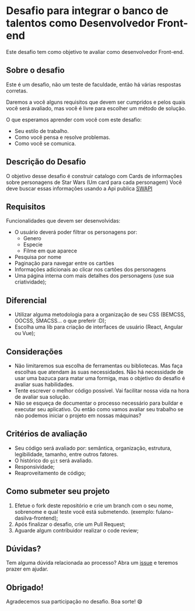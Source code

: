 # Desafio para integrar o banco de talentos como Desenvolvedor Front-end

Este desafio tem como objetivo te avaliar como desenvolvedor Front-end.

## Sobre o desafio
Este é um desafio, não um teste de faculdade, então há várias respostas corretas.

Daremos a você alguns requisitos que devem ser cumpridos e pelos quais você será avaliado, mas você é livre para escolher um método de solução.

O que esperamos aprender com você com este desafio:

- Seu estilo de trabalho.
- Como você pensa e resolve problemas.
- Como você se comunica.

## Descrição do Desafio
  O objetivo desse desafio é construir catalogo com Cards de informações sobre personagens de Star Wars (Um card para cada personagem)
  Você deve buscar essas informações usando a Api publica [SWAPI](https://swapi.dev/)

## Requisitos
Funcionalidades que devem ser desenvolvidas:
  - O usuário deverá poder filtrar os personagens por:
    - Genero
    - Especie
    - Filme em que aparece
  - Pesquisa por nome
  - Paginação para navegar entre os cartões
  - Informações adicionais ao clicar nos cartões dos personagens
  - Uma página interna com mais detalhes dos personagens (use sua criatividade);

## Diferencial

  - Utilizar alguma metodologia para a organização de seu CSS (BEMCSS, OOCSS, SMACSS... o que preferir :D);
  - Escolha uma lib para criação de interfaces de usuário (React, Angular ou Vue);

## Considerações

  - Não limitaremos sua escolha de ferramentas ou bibliotecas. Mas faça escolhas que atendam às suas necessidades. Não há necessidade de usar uma bazuca para matar uma formiga, mas o objetivo do desafio é avaliar suas habilidades.
  - Tente escrever o melhor código possível. Vai facilitar nossa vida na hora de avaliar sua solução.
  - Não se esqueça de documentar o processo necessário para buildar e executar seu aplicativo. Ou então como vamos avaliar seu trabalho se não podemos iniciar o projeto em nossas máquinas?

## Critérios de avaliação

  - Seu código será avaliado por: semântica, organização, estrutura, legibilidade, tamanho, entre outros fatores.
  - O histórico do `git` será avaliado.
  - Responsividade;
  - Reaproveitamento de código;

## Como submeter seu projeto
  1. Efetue o fork deste repositório e crie um branch com o seu nome, sobrenome e qual teste você está submetendo. (exemplo: fulano-dasilva-frontend);
  2. Após finalizar o desafio, crie um Pull Request;
  3. Aguarde algum contribuidor realizar o code review;

## Dúvidas?
Tem alguma dúvida relacionada ao processo? Abra um [issue](https://github.com/Impact-Plataform/Banco-de-talentos/issues) e teremos prazer em ajudar.

## Obrigado!
Agradecemos sua participação no desafio. Boa sorte! 😄
